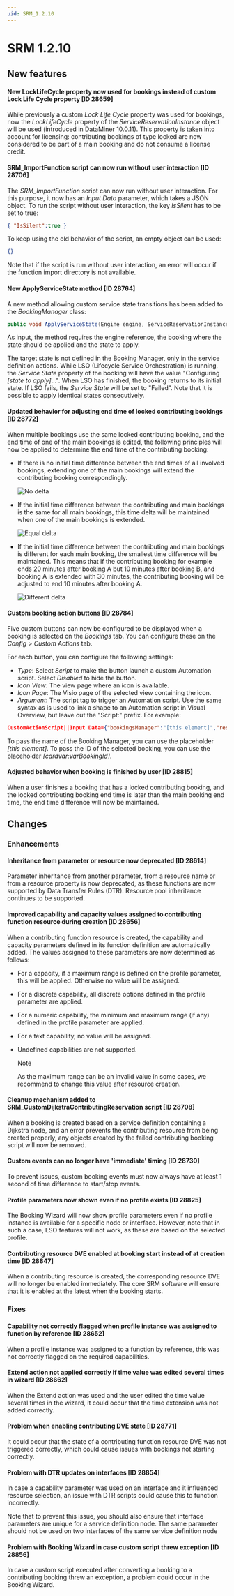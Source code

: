 ```yaml
---
uid: SRM_1.2.10
---
```


# SRM 1.2.10

## New features

#### New LockLifeCycle property now used for bookings instead of custom Lock Life Cycle property \[ID 28659\]

While previously a custom *Lock Life Cycle* property was used for bookings, now the *LockLifeCycle* property of the *ServiceReservationInstance* object will be used (introduced in DataMiner 10.0.11). This property is taken into account for licensing: contributing bookings of type locked are now considered to be part of a main booking and do not consume a license credit.

#### SRM_ImportFunction script can now run without user interaction \[ID 28706\]

The *SRM_ImportFunction* script can now run without user interaction. For this purpose, it now has an *Input Data* parameter, which takes a JSON object. To run the script without user interaction, the key *IsSilent* has to be set to true:

```json
{ "IsSilent":true }
```

To keep using the old behavior of the script, an empty object can be used:

```json
{}
```

Note that if the script is run without user interaction, an error will occur if the function import directory is not available.

#### New ApplyServiceState method \[ID 28764\]

A new method allowing custom service state transitions has been added to the *BookingManager* class:

```csharp
public void ApplyServiceState(Engine engine, ServiceReservationInstance reservation, string state);
```

As input, the method requires the engine reference, the booking where the state should be applied and the state to apply.

The target state is not defined in the Booking Manager, only in the service definition actions. While LSO (Lifecycle Service Orchestration) is running, the *Service State* property of the booking will have the value "Configuring *\[state to apply\]*...". When LSO has finished, the booking returns to its initial state. If LSO fails, the *Service State* will be set to "Failed". Note that it is possible to apply identical states consecutively.

#### Updated behavior for adjusting end time of locked contributing bookings \[ID 28772\]

When multiple bookings use the same locked contributing booking, and the end time of one of the main bookings is edited, the following principles will now be applied to determine the end time of the contributing booking:

- If there is no initial time difference between the end times of all involved bookings, extending one of the main bookings will extend the contributing booking correspondingly.

    ![No delta](~/release-notes/images/NoDelta.svg)

- If the initial time difference between the contributing and main bookings is the same for all main bookings, this time delta will be maintained when one of the main bookings is extended.

    ![Equal delta](~/release-notes/images/EqualDelta.svg)

- If the initial time difference between the contributing and main bookings is different for each main booking, the smallest time difference will be maintained. This means that if the contributing booking for example ends 20 minutes after booking A but 10 minutes after booking B, and booking A is extended with 30 minutes, the contributing booking will be adjusted to end 10 minutes after booking A.

    ![Different delta](~/release-notes/images/DifferentDelta.svg)

#### Custom booking action buttons \[ID 28784\]

Five custom buttons can now be configured to be displayed when a booking is selected on the *Bookings* tab. You can configure these on the *Config* > *Custom Actions* tab.

For each button, you can configure the following settings:

- *Type*: Select *Script* to make the button launch a custom Automation script. Select *Disabled* to hide the button.
- *Icon View*: The view page where an icon is available.
- *Icon Page*: The Visio page of the selected view containing the icon.
- *Argument*: The script tag to trigger an Automation script. Use the same syntax as is used to link a shape to an Automation script in Visual Overview, but leave out the "Script:" prefix. For example:

```json
CustomActionScript||Input Data={"bookingsManager":"[this element]","reservationId":"[cardvar:varBookingId]","action":"CustomAction1"}||Custom Tooltip|NoConfirmation,CloseWhenFinished
```

To pass the name of the Booking Manager, you can use the placeholder *\[this element\]*. To pass the ID of the selected booking, you can use the placeholder *\[cardvar:varBookingId\]*.

#### Adjusted behavior when booking is finished by user \[ID 28815\]

When a user finishes a booking that has a locked contributing booking, and the locked contributing booking end time is later than the main booking end time, the end time difference will now be maintained.

## Changes

### Enhancements

#### Inheritance from parameter or resource now deprecated \[ID 28614\]

Parameter inheritance from another parameter, from a resource name or from a resource property is now deprecated, as these functions are now supported by Data Transfer Rules (DTR). Resource pool inheritance continues to be supported.

#### Improved capability and capacity values assigned to contributing function resource during creation \[ID 28656\]

When a contributing function resource is created, the capability and capacity parameters defined in its function definition are automatically added. The values assigned to these parameters are now determined as follows:

- For a capacity, if a maximum range is defined on the profile parameter, this will be applied. Otherwise no value will be assigned.
- For a discrete capability, all discrete options defined in the profile parameter are applied.
- For a numeric capability, the minimum and maximum range (if any) defined in the profile parameter are applied.
- For a text capability, no value will be assigned.
- Undefined capabilities are not supported.

    > [!NOTE]
    > As the maximum range can be an invalid value in some cases, we recommend to change this value after resource creation.

#### Cleanup mechanism added to SRM_CustomDijkstraContributingReservation script \[ID 28708\]

When a booking is created based on a service definition containing a Dijkstra node, and an error prevents the contributing resource from being created properly, any objects created by the failed contributing booking script will now be removed.

#### Custom events can no longer have 'immediate' timing \[ID 28730\]

To prevent issues, custom booking events must now always have at least 1 second of time difference to start/stop events.

#### Profile parameters now shown even if no profile exists \[ID 28825\]

The Booking Wizard will now show profile parameters even if no profile instance is available for a specific node or interface. However, note that in such a case, LSO features will not work, as these are based on the selected profile.

#### Contributing resource DVE enabled at booking start instead of at creation time \[ID 28847\]

When a contributing resource is created, the corresponding resource DVE will no longer be enabled immediately. The core SRM software will ensure that it is enabled at the latest when the booking starts.

### Fixes

#### Capability not correctly flagged when profile instance was assigned to function by reference \[ID 28652\]

When a profile instance was assigned to a function by reference, this was not correctly flagged on the required capabilities.

#### Extend action not applied correctly if time value was edited several times in wizard \[ID 28662\]

When the Extend action was used and the user edited the time value several times in the wizard, it could occur that the time extension was not added correctly.

#### Problem when enabling contributing DVE state \[ID 28771\]

It could occur that the state of a contributing function resource DVE was not triggered correctly, which could cause issues with bookings not starting correctly.

#### Problem with DTR updates on interfaces \[ID 28854\]

In case a capability parameter was used on an interface and it influenced resource selection, an issue with DTR scripts could cause this to function incorrectly.

Note that to prevent this issue, you should also ensure that interface parameters are unique for a service definition node. The same parameter should not be used on two interfaces of the same service definition node

#### Problem with Booking Wizard in case custom script threw exception \[ID 28856\]

In case a custom script executed after converting a booking to a contributing booking threw an exception, a problem could occur in the Booking Wizard.

